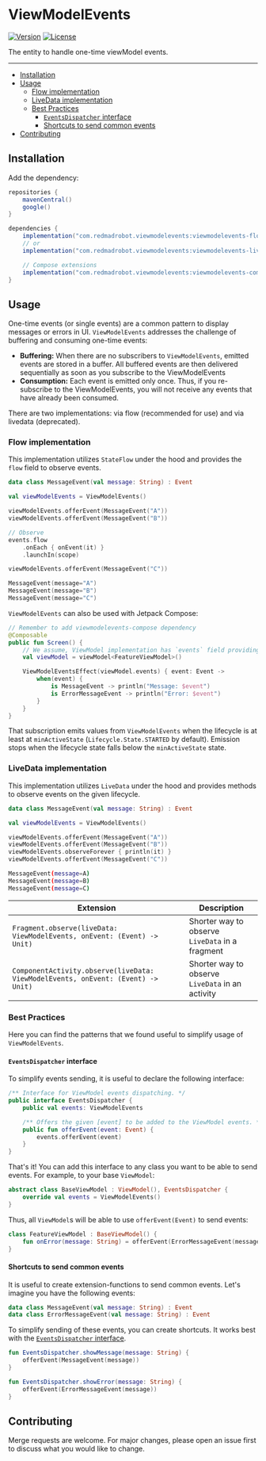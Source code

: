 # ViewModelEvents
[![Version](https://img.shields.io/maven-central/v/com.redmadrobot.viewmodelevents/viewmodelevents-common?style=flat-square)][mavenCentral]
[![License](https://img.shields.io/github/license/RedMadRobot/gears-android?style=flat-square)][license]

The entity to handle one-time viewModel events.

---
<!-- START doctoc generated TOC please keep comment here to allow auto update -->
<!-- DON'T EDIT THIS SECTION, INSTEAD RE-RUN doctoc TO UPDATE -->

- [Installation](#installation)
- [Usage](#usage)
  - [Flow implementation](#flow-implementation)
  - [LiveData implementation](#livedata-implementation)
  - [Best Practices](#best-practices)
      - [`EventsDispatcher` interface](#eventsdispatcher-interface)
      - [Shortcuts to send common events](#shortcuts-to-send-common-events)
- [Contributing](#contributing)

<!-- END doctoc generated TOC please keep comment here to allow auto update -->

## Installation

Add the dependency:

```groovy
repositories {
    mavenCentral()
    google()
}

dependencies {
    implementation("com.redmadrobot.viewmodelevents:viewmodelevents-flow:<version>")
    // or
    implementation("com.redmadrobot.viewmodelevents:viewmodelevents-livedata:<version>")

    // Compose extensions
    implementation("com.redmadrobot.viewmodelevents:viewmodelevents-compose:<version>")
}
```

## Usage

One-time events (or single events) are a common pattern to display messages or errors in UI.
`ViewModelEvents` addresses the challenge of buffering and consuming one-time events:

- **Buffering:** When there are no subscribers to `ViewModelEvents`, emitted events are stored in a buffer.
  All buffered events are then delivered sequentially as soon as you subscribe to the ViewModelEvents
- **Consumption:** Each event is emitted only once.
  Thus, if you re-subscribe to the ViewModelEvents, you will not receive any events that have already been consumed.

There are two implementations: via flow (recommended for use) and via livedata (deprecated).

### Flow implementation

This implementation utilizes `StateFlow` under the hood and provides the `flow` field to observe events.

```kotlin
data class MessageEvent(val message: String) : Event

val viewModelEvents = ViewModelEvents()

viewModelEvents.offerEvent(MessageEvent("A"))
viewModelEvents.offerEvent(MessageEvent("B"))

// Observe
events.flow
    .onEach { onEvent(it) }
    .launchIn(scope)

viewModelEvents.offerEvent(MessageEvent("C"))
```

```kotlin
MessageEvent(message="A")
MessageEvent(message="B")
MessageEvent(message="C")
```

`ViewModelEvents` can also be used with Jetpack Compose:

```kotlin
// Remember to add viewmodelevents-compose dependency
@Composable
public fun Screen() {
    // We assume, ViewModel implementation has `events` field providing ViewModelEvents instance
    val viewModel = viewModel<FeatureViewModel>()

    ViewModelEventsEffect(viewModel.events) { event: Event ->
        when(event) {
            is MessageEvent -> println("Message: $event")
            is ErrorMessageEvent -> println("Error: $event")
        }
    }
}
```

That subscription emits values from `ViewModelEvents` when the lifecycle is at least at `minActiveState` (`Lifecycle.State.STARTED` by default).
Emission stops when the lifecycle state falls below the `minActiveState` state.

### LiveData implementation

This implementation utilizes `LiveData` under the hood and provides methods to observe events on the given lifecycle.

```kotlin
data class MessageEvent(val message: String) : Event

val viewModelEvents = ViewModelEvents()

viewModelEvents.offerEvent(MessageEvent("A"))
viewModelEvents.offerEvent(MessageEvent("B"))
viewModelEvents.observeForever { println(it) }
viewModelEvents.offerEvent(MessageEvent("C"))
```

```bash
MessageEvent(message=A)
MessageEvent(message=B)
MessageEvent(message=C)
```

| Extension                                                                   | Description |
|-----------------------------------------------------------------------------|-------------|
| `Fragment.observe(liveData: ViewModelEvents, onEvent: (Event) -> Unit)`     | Shorter way to observe `LiveData` in a fragment |
| `ComponentActivity.observe(liveData: ViewModelEvents, onEvent: (Event) -> Unit)` | Shorter way to observe `LiveData` in an activity |

### Best Practices

Here you can find the patterns that we found useful to simplify usage of `ViewModelEvents`.

#### `EventsDispatcher` interface

To simplify events sending, it is useful to declare the following interface:

```kotlin
/** Interface for ViewModel events dispatching. */
public interface EventsDispatcher {
    public val events: ViewModelEvents

    /** Offers the given [event] to be added to the ViewModel events. */
    public fun offerEvent(event: Event) {
        events.offerEvent(event)
    }
}
```

That's it!
You can add this interface to any class you want to be able to send events.
For example, to your base `ViewModel`:

```kotlin
abstract class BaseViewModel : ViewModel(), EventsDispatcher {
    override val events = ViewModelEvents()
}
```

Thus, all `ViewModel`s will be able to use `offerEvent(Event)` to send events:

```kotlin
class FeatureViewModel : BaseViewModel() {
    fun onError(message: String) = offerEvent(ErrorMessageEvent(message))
}
```

#### Shortcuts to send common events

It is useful to create extension-functions to send common events.
Let's imagine you have the following events:

```kotlin
data class MessageEvent(val message: String) : Event
data class ErrorMessageEvent(val message: String) : Event
```

To simplify sending of these events, you can create shortcuts.
It works best with the [`EventsDispatcher` interface](#eventsdispatcher-interface).

```kotlin
fun EventsDispatcher.showMessage(message: String) {
    offerEvent(MessageEvent(message))
}

fun EventsDispatcher.showError(message: String) {
    offerEvent(ErrorMessageEvent(message))
}
```

## Contributing

Merge requests are welcome.
For major changes, please open an issue first to discuss what you would like to change.

[mavenCentral]: https://central.sonatype.com/artifact/com.redmadrobot.viewmodelevents/viewmodelevents-common
[license]: ../LICENSE
